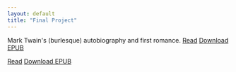 ```yaml
---
layout: default
title: "Final Project"
---
```



Mark Twain's (burlesque) autobiography and first romance.
[Read](https://mark1.pressbooks.com/) [Download EPUB](mmalher.github.io/final-project/VAC6079.epub)

[Read]() [Download EPUB]()

